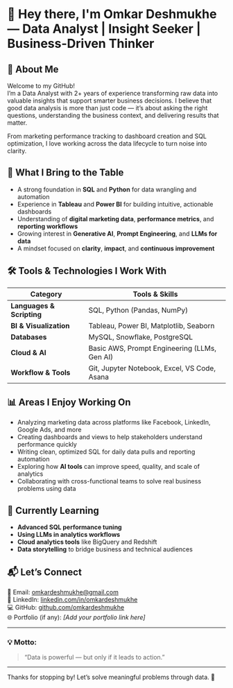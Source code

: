 # 👋 Hey there, I'm Omkar Deshmukhe — Data Analyst | Insight Seeker | Business-Driven Thinker

## 📌 About Me

Welcome to my GitHub!  
I’m a Data Analyst with 2+ years of experience transforming raw data into valuable insights that support smarter business decisions. I believe that good data analysis is more than just code — it’s about asking the right questions, understanding the business context, and delivering results that matter.

From marketing performance tracking to dashboard creation and SQL optimization, I love working across the data lifecycle to turn noise into clarity.

## 🧠 What I Bring to the Table

- A strong foundation in **SQL** and **Python** for data wrangling and automation  
- Experience in **Tableau** and **Power BI** for building intuitive, actionable dashboards  
- Understanding of **digital marketing data**, **performance metrics**, and **reporting workflows**  
- Growing interest in **Generative AI**, **Prompt Engineering**, and **LLMs for data**  
- A mindset focused on **clarity**, **impact**, and **continuous improvement**

## 🛠️ Tools & Technologies I Work With

| Category                 | Tools & Skills                                         |
|--------------------------|--------------------------------------------------------|
| **Languages & Scripting**| SQL, Python (Pandas, NumPy)                           |
| **BI & Visualization**   | Tableau, Power BI, Matplotlib, Seaborn                |
| **Databases**            | MySQL, Snowflake, PostgreSQL                          |
| **Cloud & AI**           | Basic AWS, Prompt Engineering (LLMs, Gen AI)          |
| **Workflow & Tools**     | Git, Jupyter Notebook, Excel, VS Code, Asana          |

## 📊 Areas I Enjoy Working On

- Analyzing marketing data across platforms like Facebook, LinkedIn, Google Ads, and more  
- Creating dashboards and views to help stakeholders understand performance quickly  
- Writing clean, optimized SQL for daily data pulls and reporting automation  
- Exploring how **AI tools** can improve speed, quality, and scale of analytics  
- Collaborating with cross-functional teams to solve real business problems using data

## 🌱 Currently Learning

- **Advanced SQL performance tuning**  
- **Using LLMs in analytics workflows**  
- **Cloud analytics tools** like BigQuery and Redshift  
- **Data storytelling** to bridge business and technical audiences

## 📬 Let’s Connect

📧 Email: omkardeshmukhe@gmail.com  
💼 LinkedIn: [linkedin.com/in/omkardeshmukhe](https://linkedin.com/in/omkardeshmukhe)  
💻 GitHub: [github.com/omkardeshmukhe](https://github.com/omkardeshmukhe)  
🌐 Portfolio (if any): *[Add your portfolio link here]*

---

### 💡 Motto:

> “Data is powerful — but only if it leads to action.”

---

Thanks for stopping by! Let’s solve meaningful problems through data. 🚀

